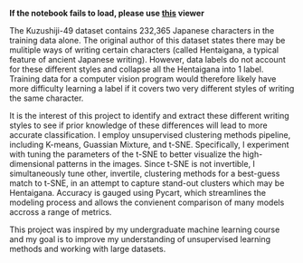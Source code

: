 **If the notebook fails to load, please use [this](https://deepnote.com/viewer/github/mwstrand/Identifying-hentaigana-w-unsupervised-learning/blob/main/Hentaigana%20Analysis.ipynb) viewer**

The Kuzushiji-49 dataset contains 232,365 Japanese characters in the training data alone. The original author of this dataset states there may be mulitiple ways of writing certain characters (called Hentaigana, a typical feature of ancient Japanese writing). However, data labels do not account for these different styles and collapse all the Hentaigana into 1 label. Training data for a computer vision program would therefore likely have more difficulty learning a label if it covers two very different styles of writing the same character.

It is the interest of this project to identify and extract these different writing styles to see if prior knowledge of these differences will lead to more accurate classification. I employ unsupervised clustering methods pipeline, including K-means, Guassian Mixture, and t-SNE. Specifically, I experiment with tuning the parameters of the t-SNE to better visualize the high-dimensional patterns in the images. Since t-SNE is not invertible, I simultaneously tune other, invertile, clustering methods for a best-guess match to t-SNE, in an attempt to capture stand-out clusters which may be Hentaigana. Accuracy is gauged using Pycart, which streamlines the modeling process and allows the convienent comparison of many models accross a range of metrics. 

This project was inspired by my undergraduate machine learning course and my goal is to improve my understanding of unsupervised learning methods and working with large datasets.
